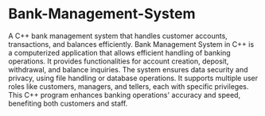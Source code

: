 # Bank-Management-System
A C++ bank management system that handles customer accounts, transactions, and balances efficiently.
Bank Management System in C++ is a computerized application that allows efficient handling of banking operations.
It provides functionalities for account creation, deposit, withdrawal, and balance inquiries.
The system ensures data security and privacy, using file handling or database operations.
It supports multiple user roles like customers, managers, and tellers, each with specific privileges.
This C++ program enhances banking operations' accuracy and speed, benefiting both customers and staff.
